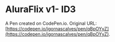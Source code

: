 # AluraFlix v1- ID3

A Pen created on CodePen.io. Original URL: [https://codepen.io/igornascalves/pen/qBpOYyZ](https://codepen.io/igornascalves/pen/qBpOYyZ).



